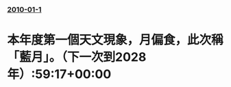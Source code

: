 ### [2010-01-1](/news/2010/01/1/index.md)

##### 
#  本年度第一個天文現象，月偏食，此次稱「藍月」。（下一次到2028年）:59:17+00:00



